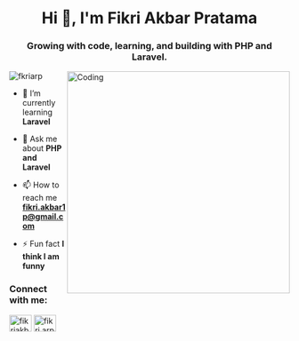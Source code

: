 <h1 align="center">Hi 👋, I'm Fikri Akbar Pratama</h1>
<h3 align="center">Growing with code, learning, and building with PHP and Laravel.</h3>
<img align="right" alt="Coding" width="400" src="https://camo.githubusercontent.com/c50778302259b0f7ce93da47d3e77729929875c1992e689228af48b6589a8993/68747470733a2f2f696d6167652e6962622e636f2f6a456b6364642f66726f6e745f656e645f646576656c6f706572735f6f70656e696e67735f312e676966"

<p align="left"> <img src="https://komarev.com/ghpvc/?username=fkriarp&label=Profile%20views&color=0e75b6&style=flat" alt="fkriarp" /> </p>

- 🌱 I’m currently learning **Laravel**

- 💬 Ask me about **PHP and Laravel**

- 📫 How to reach me **fikri.akbar1p@gmail.com**

- ⚡ Fun fact **I think I am funny**

<h3 align="left">Connect with me:</h3>
<p align="left">
<a href="https://linkedin.com/in/fikriakbarp" target="blank"><img align="center" src="https://raw.githubusercontent.com/rahuldkjain/github-profile-readme-generator/master/src/images/icons/Social/linked-in-alt.svg" alt="fikriakbarp" height="30" width="40" /></a>
<a href="https://instagram.com/fikri.arp" target="blank"><img align="center" src="https://raw.githubusercontent.com/rahuldkjain/github-profile-readme-generator/master/src/images/icons/Social/instagram.svg" alt="fikri.arp" height="30" width="40" /></a>
</p>

